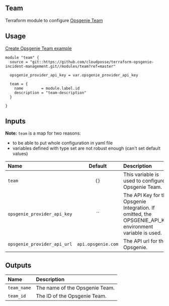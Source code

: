 ## Team

Terraform module to configure [Opsgenie Team](https://registry.terraform.io/providers/opsgenie/opsgenie/latest/docs/resources/team)


## Usage

[Create Opsgenie Team example](../../examples/team)

```hcl
module "team" {
  source = "git::https://github.com/cloudposse/terraform-opsgenie-incident-management.git//modules/team?ref=master"

  opsgenie_provider_api_key = var.opsgenie_provider_api_key

  team = {
    name        = module.label.id
    description = "team-description"
  }

}

```

## Inputs

**Note:** `team` is a map for two reasons: 
- to be able to put whole configuration in yaml file
- variables defined with type set are not robust enough (can't set default values)

|  Name                          |  Default                          |  Description                                                                                                                    | Required |
|:-------------------------------|:---------------------------------:|:--------------------------------------------------------------------------------------------------------------------------------|:--------:|
| `team`                         | `{}`                              | This variable is used to configure Opsgenie Team.                                                                               | Yes      |
| `opsgenie_provider_api_key`    | ``                                | The API Key for the Opsgenie Integration. If omitted, the OPSGENIE_API_KEY environment variable is used.                        | Yes      |
| `opsgenie_provider_api_url`    | `api.opsgenie.com`                | The API url for the Opsgenie.                                                                                                   | No       |


## Outputs

| Name                        | Description                              |
|:----------------------------|:-----------------------------------------|
| `team_name`                 | The name of the Opsgenie Team.           |
| `team_id`                   | The ID of the Opsgenie Team.             |
